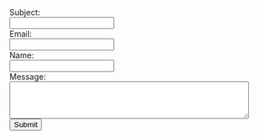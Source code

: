 <form>
	<label for=subject>Subject:</label><br>
	<input type=text id=subject><br>
	<label for=email>Email:</label><br>
	<input type=text id=email><br>
	<label for=name>Name:</label><br>
	<input type=text id=name><br>
	<label for=message>Message:</label><br>
	<textarea id=message name=Message rows=4 cols=50>
	</textarea><br>
	<input type=submit value=Submit>
</form>
